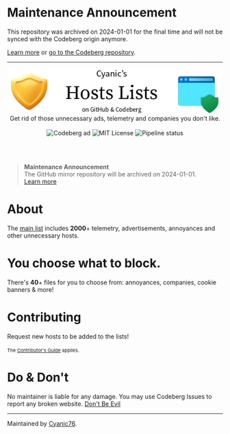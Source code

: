 # Maintenance Announcement

This repository was archived on 2024-01-01 for the final time and will not be synced with the Codeberg origin anymore.

[Learn more](https://r.cyanic.me/answer/hosts/1.html) or [go to the Codeberg repository](https://codeberg.org/Cyanic76/Hosts).

---

<center>
  <img src="assets/banner.png">
  <br>
  Get rid of those unnecessary ads, telemetry and companies you don't like.
  <br><br>
  <img src="https://img.shields.io/badge/-Codeberg%20Pages-339933?style=flat&logo=javascript&logoColor=white&label=Hosted%20on" alt="Codeberg ad">
  <img src="https://img.shields.io/badge/-MIT-333333?style=flat&label=License" alt="MIT License">
  <img src="https://ci.codeberg.org/api/badges/9346/status.svg" alt="Pipeline status">
</center>

<br><br>

> <b>Maintenance Announcement</b><br>
> The GitHub mirror repository will be archived on 2024-01-01.<br>
> <a href="https://r.cyanic.me/answer/hosts/1.html">Learn more</a>

# About

The [main list](https://hosts.cyanic.me/cyanicHosts.txt) includes **2000**+ telemetry, advertisements, annoyances and other unnecessary hosts.

# You choose what to block.

There's **40**+ files for you to choose from: annoyances, companies, cookie banners & more!

# Contributing

Request new hosts to be added to the lists! 

<span style="font-size: 11px;">
The <a href="https://codeberg.org/Cyanic76/Hosts/wiki/Contributing">Contributor's Guide</a> applies.
</span>

# Do & Don't

No maintainer is liable for any damage. You may use Codeberg Issues to report any broken website. [Don't Be Evil](https://r.cyanic.me/answer/4)

---

Maintained by [Cyanic76](https://cyanic.me).
